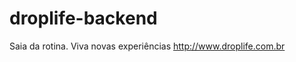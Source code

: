 droplife-backend
================

Saia da rotina. Viva novas experiências http://www.droplife.com.br
